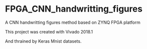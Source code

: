 # FPGA_CNN_handwritting_figures
A CNN handwritting figures method based on ZYNQ FPGA platform

This project was created with Vivado 2018.1

And thrained by Keras Mnist datasets.
